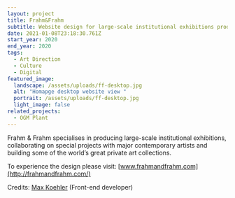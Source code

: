 ```yaml
---
layout: project
title: Frahm&Frahm
subtitle: Website design for large-scale institutional exhibitions producers Frahm&Frahm
date: 2021-01-08T23:18:30.761Z
start_year: 2020
end_year: 2020
tags:
  - Art Direction
  - Culture
  - Digital
featured_image:
  landscape: /assets/uploads/ff-desktop.jpg
  alt: "Homapge desktop website view "
  portrait: /assets/uploads/ff-desktop.jpg
  light_image: false
related_projects:
  - OGM Plant
---
```

Frahm & Frahm specialises in producing large-scale institutional exhibitions, collaborating on special projects with major contemporary artists and building some of the world’s great private art collections. 

To experience the design please visit: [www.frahmandfrahm.com](http://frahmandfrahm.com/)

Credits: [Max Koehler](maxkoehler) (Front-end developer)